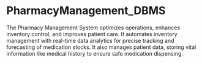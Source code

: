 # PharmacyManagement_DBMS
The Pharmacy Management System optimizes operations, enhances inventory control, and improves patient care. It automates inventory management with real-time data analytics for precise tracking and forecasting of medication stocks. It also manages patient data, storing vital information like medical history  to ensure safe medication dispensing.
